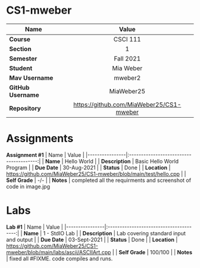 # CS1-mweber
| Name           | Value                                   |
|----------------|:---------------------------------------:|
| **Course**     | CSCI 111                                |
| **Section**    | 1                                       |
| **Semester**   | Fall 2021                               |
| **Student**    | Mia Weber                               | 
| **Mav Username** | mweber2                                 |
| **GitHub Username**| MiaWeber25                              |
| **Repository**     | https://github.com/MiaWeber25/CS1-mweber|

# **Assignments** 
**Assignment #1**
| Name           | Value                                   |
|----------------|:---------------------------------------:|
| **Name**           | Hello World                             |
| **Description**    | Basic Hello World Program               |
| **Due Date**       | 30-Aug-2021                             |
| **Status**         | Done                                    | 
| **Location**       | https://github.com/MiaWeber25/CS1-mweber/blob/main/test/hello.cpp                                 |
| **Self Grade**     | -/-                                     |
| **Notes**          | completed all the requirments and screenshot of code in image.jpg 

# **Labs**
**Lab #1**
| Name           | Value                                   |
|----------------|:---------------------------------------:|
| **Name**           | 1 - StdIO Lab                             |
| **Description**    | Lab covering standard input and output               |
| **Due Date**       | 03-Sept-2021                             |
| **Status**         | Done                                    | 
| **Location**       | https://github.com/MiaWeber25/CS1-mweber/blob/main/labs/ascii/ASCIIArt.cpp                                 |
| **Self Grade**     | 100/100                                    |
| **Notes**          | fixed all #FIXME. code compiles and runs. 

